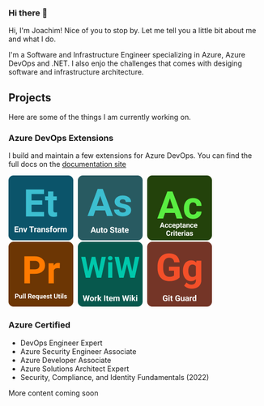 ### Hi there 👋

Hi, I'm Joachim! Nice of you to stop by. Let me tell you a little bit about me and what I do.

I'm a Software and Infrastructure Engineer specializing in Azure, Azure DevOps and .NET. I also enjo the challenges that comes with desiging software and infrastructure architecture.

## Projects

Here are some of the things I am currently working on.

### Azure DevOps Extensions

I build and maintain a few extensions for Azure DevOps. You can find the full docs on the [documentation site](https://docs.devops-extensions.dev/)

<div style="display;flex;flex-direction:row;">
<a href="https://marketplace.visualstudio.com/items?itemName=joachimdalen.env-transform" style="margin-right:5px"><img src="./assets/env-transform.png"/></a>
<a href="https://marketplace.visualstudio.com/items?itemName=joachimdalen.auto-state" style="margin-right:5px"><img src="./assets/auto-state.png"/></a>
<a href="https://marketplace.visualstudio.com/items?itemName=joachimdalen.acceptance-criterias" style="margin-right:5px"><img src="./assets/acceptance-criterias.png"/></a>
<a href="https://marketplace.visualstudio.com/items?itemName=joachimdalen.pull-request-utils" style="margin-right:5px"><img src="./assets/pull-request-utils.png"/></a>
<a href="https://marketplace.visualstudio.com/items?itemName=joachimdalen.work-item-wiki" style="margin-right:5px"><img src="./assets/work-item-wiki.png"/></a>
<a href="https://marketplace.visualstudio.com/items?itemName=joachimdalen.git-guard" style="margin-right:5px"><img src="./assets/gitguard.png"/></a>
</div>

### Azure Certified

- DevOps Engineer Expert
- Azure Security Engineer Associate
- Azure Developer Associate
- Azure Solutions Architect Expert
- Security, Compliance, and Identity Fundamentals (2022)


More content coming soon